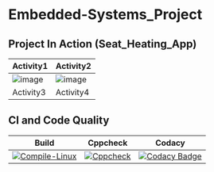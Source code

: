 # Embedded-Systems_Project

## Project In Action (Seat_Heating_App)

| Activity1 | Activity2 |
|----|-----|
|![image](https://user-images.githubusercontent.com/80813102/116209562-ad877700-a75f-11eb-8ed5-4cb64b395f66.png)| ![image](https://user-images.githubusercontent.com/80813102/116558724-5f1fd700-a91d-11eb-9c3e-abe7fdd1a7a7.png) |
|Activity3  | Activity4 |


## CI and Code Quality

| Build  | Cppcheck |Codacy|
|--------|----------|------|
|  [![Compile-Linux](https://github.com/Prajwal-M1804/Embedded-Systems_Project/actions/workflows/Compile.yml/badge.svg)](https://github.com/Prajwal-M1804/Embedded-Systems_Project/actions/workflows/Compile.yml)       |[![Cppcheck](https://github.com/Prajwal-M1804/Embedded-Systems_Project/actions/workflows/CodeQulaity.yml/badge.svg)](https://github.com/Prajwal-M1804/Embedded-Systems_Project/actions/workflows/CodeQulaity.yml) | [![Codacy Badge](https://app.codacy.com/project/badge/Grade/874f0e032b6d4ab8bfb35c3ac564ae76)](https://www.codacy.com/gh/Prajwal-M1804/Embedded-Systems_Project/dashboard?utm_source=github.com&amp;utm_medium=referral&amp;utm_content=Prajwal-M1804/Embedded-Systems_Project&amp;utm_campaign=Badge_Grade) |

